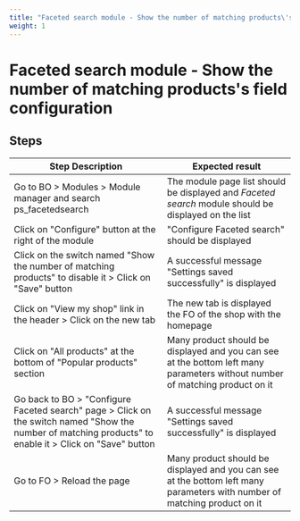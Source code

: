 ```yaml
---
title: "Faceted search module - Show the number of matching products\'s field configuration"
weight: 1
---
```


# Faceted search module - Show the number of matching products\'s field configuration
## Steps
| Step Description | Expected result |
| ----- | ----- |
| Go to BO > Modules > Module manager and search ps_facetedsearch | The module page list should be displayed and *Faceted search* module should be displayed on the list |
| Click on "Configure" button at the right of the module | "Configure Faceted search" should be displayed |
| Click on the switch named "Show the number of matching products" to disable it > Click on "Save" button | A successful message "Settings saved successfully" is displayed |
| Click on "View my shop" link in the header > Click on the new tab | The new tab is displayed the FO of the shop with the homepage |
| Click on "All products" at the bottom of "Popular products" section | Many product should be displayed and you can see at the bottom left many parameters without number of matching product on it |
| Go back to BO > "Configure Faceted search" page > Click on the switch named "Show the number of matching products" to enable it > Click on "Save" button | A successful message "Settings saved successfully" is displayed |
| Go to FO > Reload the page | Many product should be displayed and you can see at the bottom left many parameters with number of matching product on it |
